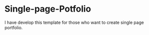 # Single-page-Potfolio
I have develop this template for those who want to create single page portfolio.
